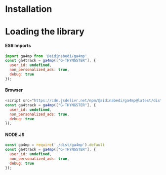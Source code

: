 
# Installation
# Loading the library
<!-- tabs:start -->
#### **ES6 Imports**
```javascript
import ga4mp from '@aidinabedi/ga4mp'
const ga4track = ga4mp(["G-THYNGSTER"], {
  user_id: undefined,
  non_personalized_ads: true,
  debug: true
});
```
#### **Browser**
```javascript
<script src="https://cdn.jsdelivr.net/npm/@aidinabedi/ga4mp@latest/dist/ga4mp.umd.min.js"
const ga4track = ga4mp(["G-THYNGSTER"], {
  user_id: undefined,
  non_personalized_ads: true,
  debug: true
});
```
#### **NODE.JS**
```javascript
const ga4mp = require('./dist/ga4mp').default
const ga4track = ga4mp(["G-THYNGSTER"], {
  user_id: undefined,
  non_personalized_ads: true,
  debug: true
});
```
<!-- tabs:end -->
